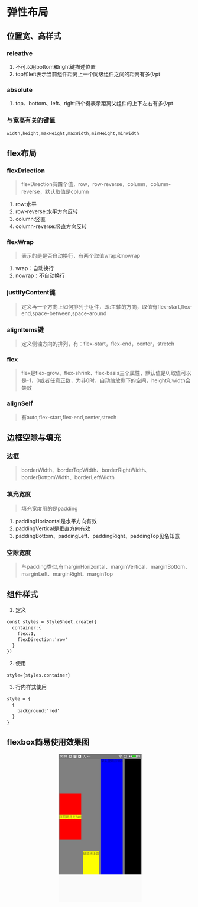 # 弹性布局

## 位置宽、高样式

### releative

1. 不可以用bottom和right键描述位置
2. top和left表示当前组件距离上一个同级组件之间的距离有多少pt

### absolute

1. top、bottom、left、right四个键表示距离父组件的上下左右有多少pt

### 与宽高有关的键值

```
width,height,maxHeight,maxWidth,minHeight,minWidth
```

## flex布局

### flexDriection

> flexDirection有四个值，row，row-reverse，column，column-reverse，默认取值是column

1. row:水平
2. row-reverse:水平方向反转
3. column:竖直
4. column-reverse:竖直方向反转

### flexWrap

> 表示的是是否自动换行，有两个取值wrap和nowrap

1. wrap：自动换行
2. nowrap：不自动换行

### justifyContent键

> 定义再一个方向上如何排列子组件，即:主轴的方向，取值有flex-start,flex-end,space-between,space-around

### alignItems键

> 定义侧轴方向的排列，有：flex-start，flex-end，center，stretch

### flex

> flex是flex-grow、flex-shrink、flex-basis三个属性，默认值是0,取值可以是-1，0或者任意正数，为非0时，自动缩放剩下的空间，height和width会失效

### alignSelf

> 有auto,flex-start,flex-end,center,strech

## 边框空隙与填充

### 边框

>borderWidth、borderTopWidth、borderRightWidth、borderBottomWidth、borderLeftWidth

### 填充宽度

> 填充宽度用的是padding

1. paddingHorizontal是水平方向有效
2. paddingVertical是垂直方向有效
3. paddingBottom、paddingLeft、paddingRight、paddingTop见名知意

### 空隙宽度

> 与padding类似,有marginHorizontal、marginVertical、marginBottom、marginLeft、marginRight、marginTop

## 组件样式

1. 定义

  ```
  const styles = StyleSheet.create({
    container:{
      flex:1,
      flexDirection:'row'
    }
  })
  ```
  
2. 使用

  ```
  style={styles.container}
  ```

3. 行内样式使用

  ```
  style = {
    {
      background:'red'
    }
  }
  ```

## flexbox简易使用效果图

<center>
  <img src='../Images/flexbox_show.jpg'style='height:400px'/>
</center>
